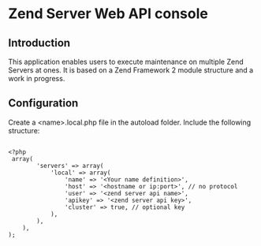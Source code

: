 Zend Server Web API console
=======================

Introduction
------------
This application enables users to execute maintenance on multiple Zend Servers
at ones.
It is based on a Zend Framework 2 module structure and a work in
progress.


Configuration
------------
Create a &lt;name&gt;.local.php file in the autoload folder. Include the
following structure:

<pre><code>
&lt;?php
<?php

return array(
    'zsconsole' => array(
        'servers' => array(
            'local' => array(
                'name' => '&lt;Your name definition&gt;',
                'host' => '&lt;hostname or ip:port&gt;', // no protocol
                'user' => '&lt;zend server api name&gt;',
                'apikey' => '&lt;zend server api key&gt;',
                'cluster' => true, // optional key
            ),
        ),
    ),
);
</code></pre>
